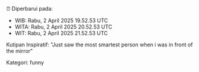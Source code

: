 ⏰ Diperbarui pada:
- WIB: Rabu, 2 April 2025 19.52.53 UTC
- WITA: Rabu, 2 April 2025 20.52.53 UTC
- WIT: Rabu, 2 April 2025 21.52.53 UTC

Kutipan Inspiratif:
"Just saw the most smartest person when i was in front of the mirror"


Kategori: funny

